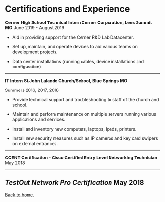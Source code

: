 # Certifications and Experience


**Cerner High School Technical Intern  Cerner Corporation, Lees Summit MO**
June 2019 - August 2019

-   Aid in providing support for the Cerner R&D Lab Datacenter.
    
-   Set up, maintain, and operate devices to aid various teams on development projects.
    
-   Data center installations (running cables, device installations and configuration)
***
**IT Intern  St.John Lalande Church/School, Blue Springs MO**

Summers 2016, 2017, 2018

-   Provide technical support and troubleshooting to staff of the church and school.
    
-   Maintain and perform maintenance on multiple servers running various applications and services.
    
-   Install and inventory new computers, laptops, Ipads, printers.
    
-   Install new security measures such as IP cameras and key card swipers on external entrances.
***

**CCENT Certification - Cisco Certified Entry Level Networking Technician**
May 2018

***
***TestOut Network Pro Certification***
May 2018
---
[Back to home.](https://github.com/EthanJ11/Final-Project)
